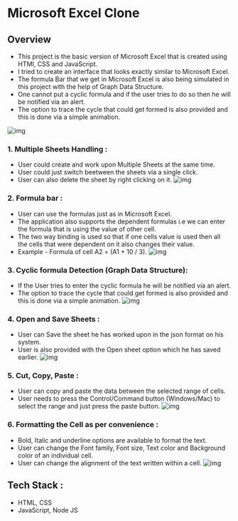 
# Microsoft Excel Clone
## Overview

- This project is the basic version of Microsoft Excel that is created using HTMI, CSS and JavaScript.
- I tried to create an interface that looks exactly similar to Microsoft Excel.
- The formula Bar that we get in Microsoft Excel is also being simulated in this project with the help of Graph Data Structure.
- One cannot put a cyclic formula and if the user tries to do so then he will be notified via an alert.
- The option to trace the cycle that could get formed is also provided and this is done via a simple animation.




![img](https://i.ibb.co/5Lw9DxC/Screenshot-2022-01-07-at-2-36-51-PM.png)
### 1. Multiple Sheets Handling :
- User could create and work upon Multiple Sheets at the same time.
- User could just switch beetween the sheets via a single click.
- User can also delete the sheet by right clicking on it.
![img](https://i.ibb.co/NZ3qjWz/ezgif-6-a145558a50.gif)
### 2. Formula bar :
- User can use the formulas just as in Microsoft Excel.
- The application also supports the dependent formulas i.e we can enter the formula that is using the value of other cell.
- The two way binding is used so that if one cells value is used then all the cells that were dependent on it also changes their value.
- Example - Formula of cell A2 = (A1 + 10 / 3).
![img](https://i.ibb.co/XS1cGmg/ezgif-2-67848cf63d.gif)
### 3. Cyclic formula Detection (Graph Data Structure):
- If the User tries to enter the cyclic formula he will be notified via an alert.
- The option to trace the cycle that could get formed is also provided and this is done via a simple animation.
![img](https://i.ibb.co/w7qh0jP/ezgif-7-708768fce9.gif)

### 4. Open and Save Sheets :
- User can Save the sheet he has worked upon in the json format on his system.
- User is also provided with the Open sheet option which he has saved earlier.
![img](https://i.ibb.co/VTSHSkV/ezgif-2-34ad5edc99.gif)
### 5. Cut, Copy, Paste :
- User can copy and paste the data between the selected range of cells.
- User needs to press the Control/Command button (Windows/Mac) to select the range and just press the paste button.
![img](https://i.ibb.co/4K7WRS6/ezgif-7-499a2cd240.gif)
### 6. Formatting the Cell as per convenience :
- Bold, Italic and underline options are available to format the text.
- User can change the Font family, Font size, Text color and Background color of an individual cell.
- User can change the alignment of the text written within a cell.
![img](https://i.ibb.co/DK1PtYp/ezgif-7-77bc43d48c.gif)

## Tech Stack :

- HTML, CSS
- JavaScript, Node JS


